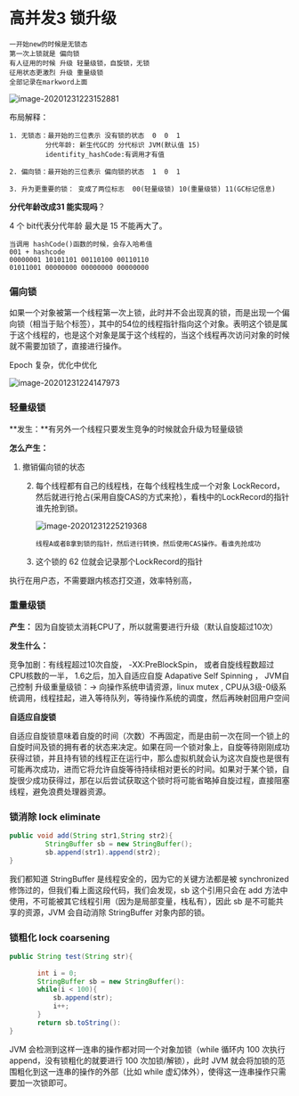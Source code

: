 # 高并发3 锁升级

```
一开始new的时候是无锁态
第一次上锁就是 偏向锁
有人征用的时候 升级 轻量级锁，自旋锁，无锁
征用状态更激烈 升级 重量级锁
全部记录在markword上面
```

![image-20201231223152881](C:\Users\Auraros\AppData\Roaming\Typora\typora-user-images\image-20201231223152881.png)

布局解释：

```
1. 无锁态：最开始的三位表示 没有锁的状态  0  0  1
		 分代年龄: 新生代GC的 分代标识 JVM(默认值 15)
		 identifity_hashCode:有调用才有值 

2. 偏向锁：最开始的三位表示 偏向锁的状态  1  0  1

3. 升为更重要的锁： 变成了两位标志  00(轻量级锁) 10(重量级锁) 11(GC标记信息)
```

**分代年龄改成31 能实现吗**？

4 个 bit代表分代年龄 最大是 15 不能再大了。

```
当调用 hashCode()函数的时候，会存入哈希值
001 + hashcode
00000001 10101101 00110100 00110110
01011001 00000000 00000000 00000000
```



### 偏向锁

如果一个对象被第一个线程第一次上锁，此时并不会出现真的锁，而是出现一个偏向锁（相当于贴个标签），其中的54位的线程指针指向这个对象。表明这个锁是属于这个线程的，也是这个对象是属于这个线程的，当这个线程再次访问对象的时候就不需要加锁了，直接进行操作。

Epoch 复杂，优化中优化

![image-20201231224147973](C:\Users\Auraros\AppData\Roaming\Typora\typora-user-images\image-20201231224147973.png)



### 轻量级锁

**发生：**有另外一个线程只要发生竞争的时候就会升级为轻量级锁

**怎么产生：**

1. 撤销偏向锁的状态 

   2. 每个线程都有自己的线程栈，在每个线程栈生成一个对象 LockRecord，然后就进行抢占(采用自旋CAS的方式来抢），看栈中的LockRecord的指针谁先抢到锁。

      ![image-20201231225219368](C:\Users\Auraros\AppData\Roaming\Typora\typora-user-images\image-20201231225219368.png)

      ```
      线程A或者B拿到锁的指针，然后进行转换，然后使用CAS操作。看谁先抢成功
      ```

   3. 这个锁的 62 位就会记录那个LockRecord的指针

执行在用户态，不需要跟内核态打交道，效率特别高，



### 重量级锁

**产生：** 因为自旋锁太消耗CPU了，所以就需要进行升级（默认自旋超过10次）

**发生什么：**

竞争加剧：有线程超过10次自旋， -XX:PreBlockSpin， 或者自旋线程数超过CPU核数的一半， 1.6之后，加入自适应自旋 Adapative Self Spinning ， JVM自己控制
升级重量级锁：-> 向操作系统申请资源，linux mutex , CPU从3级-0级系统调用，线程挂起，进入等待队列，等待操作系统的调度，然后再映射回用户空间



**自适应自旋锁**

自适应自旋锁意味着自旋的时间（次数）不再固定，而是由前一次在同一个锁上的自旋时间及锁的拥有者的状态来决定。如果在同一个锁对象上，自旋等待刚刚成功获得过锁，并且持有锁的线程正在运行中，那么虚拟机就会认为这次自旋也是很有可能再次成功，进而它将允许自旋等待持续相对更长的时间。如果对于某个锁，自旋很少成功获得过，那在以后尝试获取这个锁时将可能省略掉自旋过程，直接阻塞线程，避免浪费处理器资源。



### 锁消除 lock eliminate

```java
public void add(String str1,String str2){
         StringBuffer sb = new StringBuffer();
         sb.append(str1).append(str2);
}
```

我们都知道 StringBuffer 是线程安全的，因为它的关键方法都是被 synchronized 修饰过的，但我们看上面这段代码，我们会发现，sb 这个引用只会在 add 方法中使用，不可能被其它线程引用（因为是局部变量，栈私有），因此 sb 是不可能共享的资源，JVM 会自动消除 StringBuffer 对象内部的锁。



### 锁粗化 lock coarsening

```java
public String test(String str){
       
       int i = 0;
       StringBuffer sb = new StringBuffer():
       while(i < 100){
           sb.append(str);
           i++;
       }
       return sb.toString():
}
```

JVM 会检测到这样一连串的操作都对同一个对象加锁（while 循环内 100 次执行 append，没有锁粗化的就要进行 100  次加锁/解锁），此时 JVM 就会将加锁的范围粗化到这一连串的操作的外部（比如 while 虚幻体外），使得这一连串操作只需要加一次锁即可。